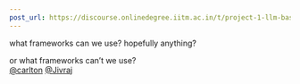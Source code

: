 ```yaml
---
post_url: https://discourse.onlinedegree.iitm.ac.in/t/project-1-llm-based-automation-agent-discussion-thread-tds-jan-2025/164277/18
---
```

what frameworks can we use? hopefully anything?

or what frameworks can’t we use?  
[@carlton](/u/carlton) [@Jivraj](/u/jivraj)